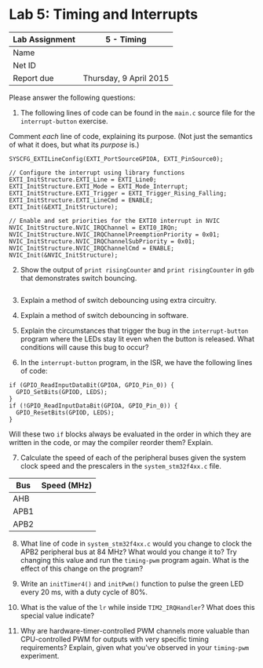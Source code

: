 Lab 5: Timing and Interrupts
============================

Lab Assignment | 5 - Timing
-------------- | -----------------------
Name             |
Net ID           |
Report due       | Thursday, 9 April 2015


Please answer the following questions:

1) The following lines of code can be found in the `main.c` source file for the `interrupt-button` exercise.

Comment *each* line of code, explaining its purpose. (Not just the semantics of what it does, but what its *purpose* is.)

```
SYSCFG_EXTILineConfig(EXTI_PortSourceGPIOA, EXTI_PinSource0);

// Configure the interrupt using library functions
EXTI_InitStructure.EXTI_Line = EXTI_Line0;
EXTI_InitStructure.EXTI_Mode = EXTI_Mode_Interrupt;
EXTI_InitStructure.EXTI_Trigger = EXTI_Trigger_Rising_Falling;
EXTI_InitStructure.EXTI_LineCmd = ENABLE;
EXTI_Init(&EXTI_InitStructure);

// Enable and set priorities for the EXTI0 interrupt in NVIC
NVIC_InitStructure.NVIC_IRQChannel = EXTI0_IRQn;
NVIC_InitStructure.NVIC_IRQChannelPreemptionPriority = 0x01;
NVIC_InitStructure.NVIC_IRQChannelSubPriority = 0x01;
NVIC_InitStructure.NVIC_IRQChannelCmd = ENABLE;
NVIC_Init(&NVIC_InitStructure);                                 
```

2) Show the output of `print risingCounter` and `print risingCounter` in `gdb` that demonstrates switch bouncing.


```

```

3) Explain a method of switch debouncing using extra circuitry.


4) Explain a method of switch debouncing in software.


5) Explain the circumstances that trigger the bug in the
`interrupt-button` program where the LEDs stay lit even
when the button is released. What conditions will cause
this bug to occur?

6) In the `interrupt-button` program, in the ISR, we
have the following lines of code:

```
if (GPIO_ReadInputDataBit(GPIOA, GPIO_Pin_0)) {
  GPIO_SetBits(GPIOD, LEDS);
}
if (!GPIO_ReadInputDataBit(GPIOA, GPIO_Pin_0)) {
  GPIO_ResetBits(GPIOD, LEDS);
}
```

Will these two `if` blocks always be evaluated in the
order in which they are written in the code, or
may the compiler reorder them? Explain.

7) Calculate the speed of each of the peripheral buses
given the system clock speed and the prescalers
in the `system_stm32f4xx.c` file.

Bus   | Speed (MHz)
----- |------------
AHB   |
APB1  |
APB2  |



8) What line of code in `system_stm32f4xx.c` would you
change to clock the APB2 peripheral bus at 84 MHz? What would you change it to? Try changing this value and run the
`timing-pwm` program again. What is the effect of this change
on the program?


9) Write an `initTimer4()` and `initPwm()` function to pulse the green LED every 
20 ms, with a duty cycle of 80%.


10) What is the value of the `lr` while inside `TIM2_IRQHandler`? What
does this special value indicate?

11) Why are hardware-timer-controlled PWM channels more valuable than CPU-controlled PWM 
for outputs with very specific timing requirements? Explain, given what you've observed in your `timing-pwm` experiment.


